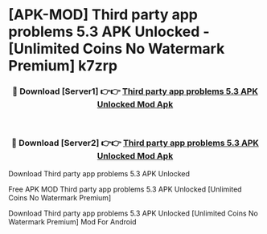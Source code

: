 # [APK-MOD] Third party app problems 5.3 APK Unlocked - [Unlimited Coins No Watermark Premium] k7zrp



<div align="center">
<h3>🔴 Download [Server1] 👉👉 <a href="https://momento.my/?title=Third_party_app_problems_5.3_APK_Unlocked">Third party app problems 5.3 APK Unlocked Mod Apk</a></h3><br>

<h3>🔴 Download [Server2] 👉👉 <a href="https://momento.my/?title=Third_party_app_problems_5.3_APK_Unlocked">Third party app problems 5.3 APK Unlocked Mod Apk</a></h3>
</div>



Download Third party app problems 5.3 APK Unlocked 

Free APK MOD Third party app problems 5.3 APK Unlocked [Unlimited Coins No Watermark Premium]

Download Third party app problems 5.3 APK Unlocked [Unlimited Coins No Watermark Premium] Mod For Android
